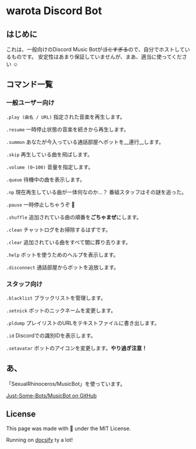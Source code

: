 # warota Discord Bot

## はじめに
これは、一般向けのDiscord Music Botが~~ゴミすぎる~~ので、自分でホストしているものです。
安定性はあまり保証していませんが、まあ、適当に使ってください :relaxed:

## コマンド一覧

### 一般ユーザー向け
`.play (曲名 / URL)` 指定された音楽を再生します。

`.resume` 一時停止状態の音楽を続きから再生します。

`.summon` あなたが今入っている通話部屋へボットを__連行__します。

`.skip` 再生している曲を飛ばします。

`.volume (0~100)` 音量を指定します。

`.queue` 待機中の曲を表示します。

`.np` 現在再生している曲が一体何なのか...？ 番組スタッフはその謎を追った。

`.pause` 一時停止しちゃうぞ :musical_note:

`.shuffle` 追加されている曲の順番を**ごちゃまぜ**にします。

`.clean` チャットログをお掃除するはずです。

`.clear` 追加されている曲をすべて闇に葬り去ります。

`.help` ボットを使うためのヘルプを表示します。

`.disconnect` 通話部屋からボットを追放します。

### スタッフ向け
`.blacklist` ブラックリストを管理します。

`.setnick` ボットのニックネームを変更します。

`.pldump` プレイリストのURLをテキストファイルに書き出します。

`.id` Discordでの識別IDを表示します。

`.setavatar` ボットのアイコンを変更します。**やり過ぎ注意！**

## あ、
「SexualRhinoceros/MusicBot」を使っています。

[Just-Some-Bots/MusicBot on GitHub](https://just-some-bots.github.io/MusicBot/)

## License
This page was made with :ribbon: under the MIT License.

Running on [docsify](https://docsify.js.org/#/) ty a lot!